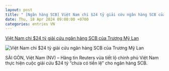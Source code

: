 ```yaml
---
layout: post
title: " [Ngân hàng SCB] Việt Nam chi $24 tỷ giải cứu ngân hàng SCB của Trương Mỹ Lan"
date: Thu, 18 Apr 2024 09:00:00 +0700
categories: entries VN
---
```

[Việt Nam chi $24 tỷ giải cứu ngân hàng SCB của Trương Mỹ Lan](https://www.nguoi-viet.com/viet-nam/viet-nam-chi-24-ty-giai-cuu-ngan-hang-scb/)

![Việt Nam chi $24 tỷ giải cứu ngân hàng SCB của Trương Mỹ Lan](https://www.nguoi-viet.com/wp-content/uploads/2024/04/VN-Giai-cuu-SCB-1.jpeg)

SÀI GÒN, Việt Nam (NV) – Hãng tin Reuters vừa tiết lộ chính phủ Việt Nam thực hiện cuộc giải cứu $24 tỷ “chưa có tiền lệ” cho ngân hàng SCB.

